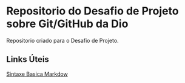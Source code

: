 # Repositorio do Desafio de Projeto sobre Git/GitHub da Dio
Repositorio criado para o Desafio de Projeto.

## Links Úteis
[Sintaxe Basica Markdow](https://www.markdownguide.org/basic-syntax/)
